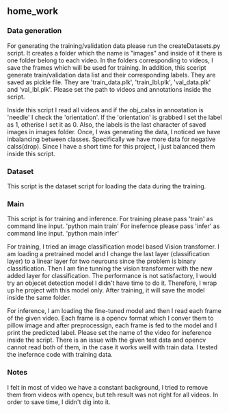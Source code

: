 ## home_work

### Data generation
For generating the training/validation data please run the createDatasets.py script.
It creates a folder which the name is "images" and inside of it there is one folder belong to each video. In the folders corresponding to videos, I save the frames which will be used for training.
In addition, this sceript generate train/validation data list and their corresponding labels. They are saved as pickle file. They are 'train_data.plk', 'train_lbl.plk', 'val_data.plk' and 'val_lbl.plk'.
Please set the path to videos and annotations inside the script.

Inside this script I read all videos and if the obj_calss in annoatation is 'needle' I check the 'orientation'. If the 'orientation' is grabbed I set the label as 1, otherise I set it as 0. Also, the labels is the last character of saved images in images folder.
Once, I was generating the data, I noticed we have inbalancing between classes. Specifically we have more data for negative calss(drop). Since I have a short time for this project, I just balanced them inside this script.

### Dataset
This script is the dataset script for loading the data during the training.

### Main
This script is for training and inference.
For training please pass 'train' as command line input. 'python main train'
For inefernce please pass 'infer' as command line input. 'python main infer'

For training, I tried an image classification model based Vision transfomer. I am loading a pretrained model and I change the last layer (classification layer) to a linear layer for two neurouns since the problem is binary classification. Then I am fine tunning the vision transformer with the new added layer for classification. The performance is not satisfactory, I would try an objecet detection model I didn't have time to do it. Therefore, I wrap up he project with this model only. After training, it will save the model inside the same folder.

For inference, I am loading the fine-tuned model and then I read each frame of the given video. Each frame is a opencv format which I conver them to pillow image and after preprocessign, each frame is fed to the model and I print the predicted label. Please set the name of the video for ineference inside the script. There is an issue with the given test data and opencv cannot read both of them, in the case it works weill with train data. I tested the inefernce code with training data.

### Notes
I felt in most of video we have a constant background, I tried to remove them from videos with opencv, but teh result was not right for all videos. In order to save time, I didn't dig into it.
